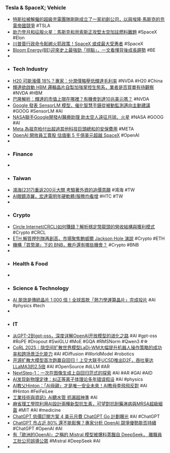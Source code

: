 ### Tesla & SpaceX; Vehicle
- [特斯拉被解僱的超級充電團隊剛剛成立了一家初創公司，以與埃隆·馬斯克的充電帝國競爭](https://news.futunn.com/hk/post/60739706/tesla-s-ousted-supercharger-team-just-launched-a-startup-to) #TSLA
- [助力登月和征服火星：馬斯克和貝索斯正攻堅太空加註燃料難題](https://cn.wsj.com/articles/助力登月和征服火星-馬斯克和貝索斯正攻堅太空加註燃料難題-239cd5ba) #SpaceX #Elon
- [川普簽行政命令鬆綁火箭政策！SpaceX 或成最大受惠者](https://www.inside.com.tw/article/39327-trump-signs-executive-order-to-ease-rocket-launches-spacex-could-be-biggest-beneficiary) #SpaceX
- [Bloom Energy(BE)迎來史上最強勁「拐點」，一文看懂背後成長趨勢](https://uanalyze.com.tw/articles/8201929030) #BE
-
- ### Tech Industry
- [H20 可能漲價 18%？專家：分潤僅略壓低輝達毛利率](https://technews.tw/2025/08/18/could-the-nvidia-h20-price-in-china-increase-by-18/) #NVDA #H20 #China
- [輝達欲啟動 HBM 邏輯晶片自製加強掌控生態系，業者是否買單有待觀察](https://technews.tw/2025/08/18/nvidia-plans-to-start-producing-its-own-hbm-logic-chips-to-strengthen-its-control-over-the-ecosystem/) #NVDA #HBM
- [巴隆解析：輝達的市值上限在哪裡？有機會到達10兆美元嗎？](https://news.cnyes.com/news/id/6114137) #NVDA
- [Google 發表 SensorLM 模型，催化智慧手錶從被動監測邁向主動建議](https://technews.tw/2025/08/15/google-sensorlm/) #GOOG #SensorLM #AI
- [NASA聯手Google開發AI醫療助理 助太空人遠征月球、火星](https://www.technice.com.tw/technology/space/188551/) #NASA #GOOG #AI
- [Meta 為祖克柏付出超過其他科技巨頭總和的安保費用](https://finance.technews.tw/2025/08/18/meta-spends-more-guarding-mark-zuckerberg/) #META
- [OpenAI 開放員工賣股 估值衝 5 千億美元超越 SpaceX](https://finance.technews.tw/2025/08/18/openai-staffers-to-sell-6-billion-in-stock-to-softbank-other-investors/) #OpenAI
-
- ### Finance
-
- ### Taiwan
- [鴻海(2317)重返200元大關 考驗著外資的追價意願](https://uanalyze.com.tw/articles/2163529015) #鴻海 #TW
- [AI眼鏡添翼，宏達電明年硬軟體/服務均看增](https://www.moneydj.com/kmdj/news/newsviewer.aspx?a=ff638d72-f501-42fa-b773-1cca962ff753) #HTC #TW
-
- ### Crypto
- [Circle Internet(CRCL)如何賺錢？解析穩定幣龍頭的營收結構與獲利模式](https://uanalyze.com.tw/articles/1337528996) #Crypto #CRCL
- [ETH 解質押列隊再創高，市場聚焦鮑威爾 Jackson Hole 演說](https://abmedia.io/market-update-as-of-28th-aug-2025) #Crypto #ETH
- [機構「買幣潮」下的 BNB，散戶還有哪些機會？](https://blockcast.it/2025/08/17/bnb-in-the-institutional-buying-wave-whats-left-for-retail-investors/) #Crypto #BNB
-
- ### Health & Food
-
- ### Science & Technology
- [AI 能效是傳統晶片 1,000 倍！全球首款「熱力學運算晶片」完成投片](https://technews.tw/2025/08/18/normal-computing-announces-tape-out-of-worlds-first-thermodynamic-computing-chip/) #AI #physics #tech
-
- ### IT
- [从GPT-2到gpt-oss，深度详解OpenAI开放模型的进化之路](https://www.jiqizhixin.com/articles/2025-08-18-7) #AI #gpt-oss #RoPE #Dropout #SwiGLU #MoE #GQA #RMSNorm #Qwen3 #☆
- [CoRL 2025｜隐空间扩散世界模型LaDi-WM大幅提升机器人操作策略的成功率和跨场景泛化能力](https://www.jiqizhixin.com/articles/2025-08-17-2) #AI #Diffusion #WorldModel #robotics
- [开源扩散大模型首次跑赢自回归！上交大联手UCSD推出D2F，吞吐量达LLaMA3的2.5倍](https://www.jiqizhixin.com/articles/2025-08-18-4) #AI #OpenSource #dLLM #AR
- [NextStep-1：一次在图像生成上自回归范式的探索](https://www.jiqizhixin.com/articles/2025-08-18-6) #AI #AR #GAI #AID
- [AI发现新物理定律：纠正等离子体理论多年错误假设](https://www.jiqizhixin.com/articles/2025-08-18-2) #AI #physics
- [AI教父Hinton：「AI母親」才是唯一安全未來！AI教母李飛飛反對](https://news.cnyes.com/news/id/6115237) #AI #Hinton #FeiFeiLee
- [工業技術與資訊》AI聽水管 抓漏超神準](https://talk.ltn.com.tw/article/breakingnews/5133240) #AI
- [麻省理工學院利用AI設計兩種新型抗生素，可望對抗耐藥淋病與MRSA超級細菌](https://mashdigi.com/mit-uses-ai-to-design-two-new-antibiotics-that-could-fight-drug-resistant-gonorrhea-and-mrsa-superbugs/) #MIT #AI #medicine
- [ChatGPT 低價訂閱方案 4 美元月費 ChatGPT Go 計劃曝光](https://www.newmobilelife.com/2025/08/17/chatgpt-go-cheaper-subscription-plan/) #AI #ChatGPT
- [ChatGPT 市占近 80% 還不能鬆懈？專家分析 OpenAI 競爭優勢能否持續](https://technews.tw/2025/08/18/openai-is-at-a-classic-strategy-crossroads-involving-its-moat/) #ChatGPT #OpenAI #AI
- [有「歐洲的OpenAI」之稱的 Mistral 模型被爆料蒸餾自 DeepSeek， 離職員工批公司誤導公眾](https://www.techbang.com/posts/124955-mistral-model-deepseek-clone-controversy) #Mistral #DeepSeek #AI
-